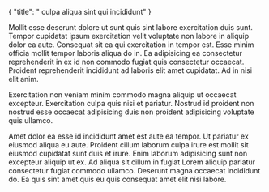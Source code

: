 {
  "title": " culpa aliqua sint qui incididunt"
}

Mollit esse deserunt dolore ut sunt quis sint labore exercitation duis sunt. Tempor cupidatat ipsum exercitation velit voluptate non labore in aliquip dolor ea aute. Consequat sit ea qui exercitation in tempor est. Esse minim officia mollit tempor laboris aliqua do in. Ea adipisicing ea consectetur reprehenderit in ex id non commodo fugiat quis consectetur occaecat. Proident reprehenderit incididunt ad laboris elit amet cupidatat. Ad in nisi elit anim.

Exercitation non veniam minim commodo magna aliquip ut occaecat excepteur. Exercitation culpa quis nisi et pariatur. Nostrud id proident non nostrud esse occaecat adipisicing duis non proident adipisicing voluptate quis ullamco.

Amet dolor ea esse id incididunt amet est aute ea tempor. Ut pariatur ex eiusmod aliqua eu aute. Proident cillum laborum culpa irure est mollit sit eiusmod cupidatat sunt duis et irure. Enim laborum adipisicing sunt non excepteur aliquip ut ex. Ad aliqua sit cillum in fugiat Lorem aliquip pariatur consectetur fugiat commodo ullamco. Deserunt magna occaecat incididunt do. Ea quis sint amet quis eu quis consequat amet elit nisi labore.
